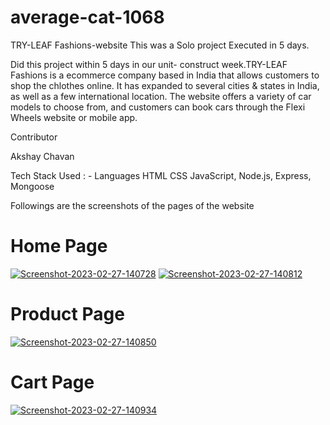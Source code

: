 # average-cat-1068

TRY-LEAF Fashions-website This was a Solo project Executed in 5 days.

Did this project within 5 days in our unit- construct week.TRY-LEAF Fashions is a ecommerce company based in India that allows customers to shop the chlothes online. It has expanded to several cities & states in India, as well as a few international location. The website offers a variety of car models to choose from, and customers can book cars through the Flexi Wheels website or mobile app.


Contributor

Akshay Chavan

Tech Stack Used : - Languages HTML CSS JavaScript, Node.js, Express, Mongoose

Followings are the screenshots of the pages of the website
<br>



<h1>Home Page</h1>
<a href="https://ibb.co/7rnjZj0"><img src="https://i.ibb.co/5srGSGJ/Screenshot-2023-02-27-140728.png" alt="Screenshot-2023-02-27-140728" border="0"></a>
<a href="https://ibb.co/wR8JdZc"><img src="https://i.ibb.co/DtmG1Pr/Screenshot-2023-02-27-140812.png" alt="Screenshot-2023-02-27-140812" border="0"></a>
<h1>Product Page</h1>
<a href="https://ibb.co/5cBvZsK"><img src="https://i.ibb.co/GPckmCH/Screenshot-2023-02-27-140850.png" alt="Screenshot-2023-02-27-140850" border="0"></a>
<h1>Cart Page</h1>
<a href="https://ibb.co/LhjL9Ww"><img src="https://i.ibb.co/93KFyLX/Screenshot-2023-02-27-140934.png" alt="Screenshot-2023-02-27-140934" border="0"></a>
